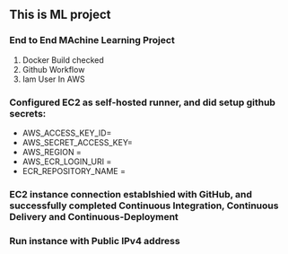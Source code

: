 ## This is ML project

### End to End MAchine Learning Project
1. Docker Build checked
2. Github Workflow
3. Iam User In AWS


### Configured EC2 as self-hosted runner, and did setup github secrets:
* AWS_ACCESS_KEY_ID=
* AWS_SECRET_ACCESS_KEY=
* AWS_REGION = 
* AWS_ECR_LOGIN_URI = 
* ECR_REPOSITORY_NAME =


### EC2 instance connection establshied with GitHub, and successfully completed Continuous Integration, Continuous Delivery and Continuous-Deployment

### Run instance with Public IPv4 address

